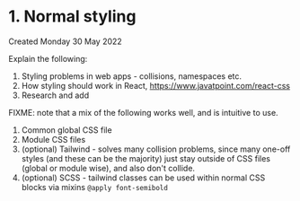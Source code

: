 # 1. Normal styling
Created Monday 30 May 2022

Explain the following:
1. Styling problems in web apps - collisions, namespaces etc.
2. How styling should work in React, https://www.javatpoint.com/react-css
3. Research and add


FIXME: note that a mix of the following works well, and is intuitive to use.
1. Common global CSS file
2. Module CSS files
3. (optional) Tailwind - solves many collision problems, since many one-off styles (and these can be the majority) just stay outside of CSS files (global or module wise), and also don't collide.
4. (optional) SCSS - tailwind classes can be used within normal CSS blocks via mixins `@apply font-semibold`